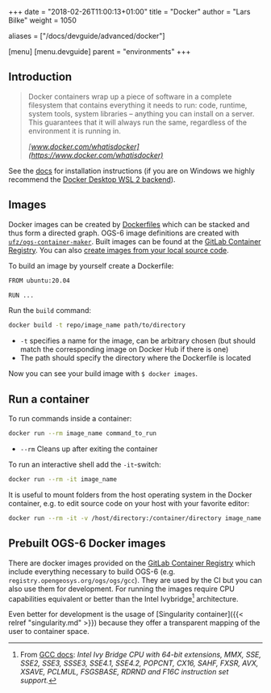 +++
date = "2018-02-26T11:00:13+01:00"
title = "Docker"
author = "Lars Bilke"
weight = 1050

aliases = ["/docs/devguide/advanced/docker"]

[menu]
  [menu.devguide]
    parent = "environments"
+++

## Introduction

<!-- vale off -->
> Docker containers wrap up a piece of software in a complete filesystem that contains everything it needs to run: code, runtime, system tools, system libraries – anything you can install on a server. This guarantees that it will always run the same, regardless of the environment it is running in.
>
> <cite>[www.docker.com/whatisdocker](https://www.docker.com/whatisdocker)</cite>
<!-- vale on -->

See the [docs](https://docs.docker.com/get-docker/) for installation instructions (if you are on Windows we highly recommend the [Docker Desktop WSL 2 backend](https://docs.docker.com/docker-for-windows/wsl/)).

## Images

Docker images can be created by [Dockerfiles](https://docs.docker.com/reference/builder/) which can be stacked and thus form a directed graph. OGS-6 image definitions are created with [`ufz/ogs-container-maker`](https://github.com/ufz/ogs-container-maker). Built images can be found at the [GitLab Container Registry](https://gitlab.opengeosys.org/ogs/ogs/container_registry). You can also [create images from your local source code](https://github.com/ufz/ogs-container-maker#build-ogs-from-local-git-repo).

To build an image by yourself create a Dockerfile:

```bash
FROM ubuntu:20.04

RUN ...
```

Run the `build` command:

```bash
docker build -t repo/image_name path/to/directory
```

- `-t` specifies a name for the image, can be arbitrary chosen (but should match the corresponding image on Docker Hub if there is one)
- The path should specify the directory where the Dockerfile is located

Now you can see your build image with `$ docker images`.

## Run a container

To run commands inside a container:

```bash
docker run --rm image_name command_to_run
```

- `--rm` Cleans up after exiting the container

To run an interactive shell add the `-it`-switch:

```bash
docker run --rm -it image_name
```

It is useful to mount folders from the host operating system in the Docker container, e.g. to edit source code on your host with your favorite editor:

```bash
docker run --rm -it -v /host/directory:/container/directory image_name
```

## Prebuilt OGS-6 Docker images

There are docker images provided on the [GitLab Container Registry](https://gitlab.opengeosys.org/ogs/ogs/container_registry) which include everything necessary to build OGS-6 (e.g. `registry.opengeosys.org/ogs/ogs/gcc`). They are used by the CI but you can also use them for development. For running the images require CPU capabilities equivalent or better than the Intel Ivybridge[^1] architecture.

Even better for development is the usage of [Singularity container]({{< relref "singularity.md" >}}) because they offer a transparent mapping of the user to container space.

[^1]: From [GCC docs](https://gcc.gnu.org/onlinedocs/gcc/x86-Options.html): *Intel Ivy Bridge CPU with 64-bit extensions, MMX, SSE, SSE2, SSE3, SSSE3, SSE4.1, SSE4.2, POPCNT, CX16, SAHF, FXSR, AVX, XSAVE, PCLMUL, FSGSBASE, RDRND and F16C instruction set support.*

